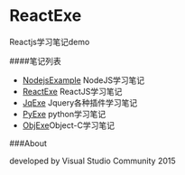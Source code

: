 # ReactExe

Reactjs学习笔记demo


####笔记列表

* [NodejsExample](https://github.com/flyher/NodeJSExample) NodeJS学习笔记
* [ReactExe](https://github.com/flyher/ReactExe) ReactJS学习笔记
* [JqExe](https://github.com/flyher/JqExe) Jquery各种插件学习笔记
* [PyExe](https://github.com/flyher/PyExe) python学习笔记
* [ObjExe](https://github.com/flyher/ObjExe)Object-C学习笔记



###About

developed by Visual Studio Community 2015
